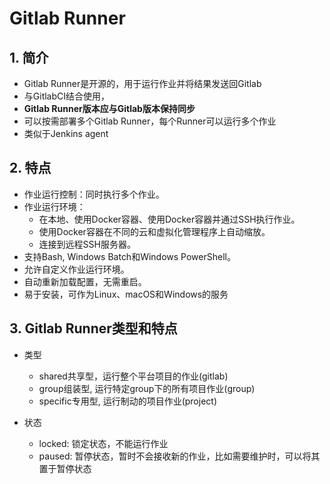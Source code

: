 # Gitlab Runner


## 1. 简介
* Gitlab Runner是开源的，用于运行作业并将结果发送回Gitlab
* 与GitlabCI结合使用，
* **Gitlab Runner版本应与Gitlab版本保持同步**
* 可以按需部署多个Gitlab Runner，每个Runner可以运行多个作业
* 类似于Jenkins agent



## 2. 特点

* 作业运行控制：同时执行多个作业。
* 作业运行环境：
    * 在本地、使用Docker容器、使用Docker容器并通过SSH执行作业。
    * 使用Docker容器在不同的云和虚拟化管理程序上自动缩放。
    * 连接到远程SSH服务器。
* 支持Bash, Windows Batch和Windows PowerShell。
* 允许自定义作业运行环境。
* 自动重新加载配置，无需重启。
* 易于安装，可作为Linux、macOS和Windows的服务

## 3. Gitlab Runner类型和特点
* 类型
    * shared共享型，运行整个平台项目的作业(gitlab)
    * group组装型, 运行特定group下的所有项目作业(group)
    * specific专用型, 运行制动的项目作业(project)


* 状态
    * locked: 锁定状态，不能运行作业
    * paused: 暂停状态，暂时不会接收新的作业，比如需要维护时，可以将其置于暂停状态




